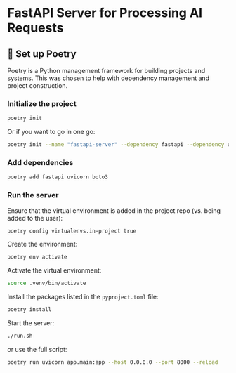 # FastAPI Server for Processing AI Requests

## 🧪 Set up Poetry

Poetry is a Python management framework for building projects and systems. This was chosen to help with dependency management and project construction.

### Initialize the project

```bash
poetry init
```

Or if you want to go in one go:

```bash
poetry init --name "fastapi-server" --dependency fastapi --dependency uvicorn
```

### Add dependencies

```bash
poetry add fastapi uvicorn boto3
```

### Run the server

Ensure that the virtual environment is added in the project repo (vs. being added to the user):

```bash
poetry config virtualenvs.in-project true
```

Create the environment:

```bash
poetry env activate
```

Activate the virtual environment:

```bash
source .venv/bin/activate
```

Install the packages listed in the `pyproject.toml` file:

```bash
poetry install
```

Start the server:

```bash
./run.sh
```

or use the full script:

```bash
poetry run uvicorn app.main:app --host 0.0.0.0 --port 8000 --reload
```
